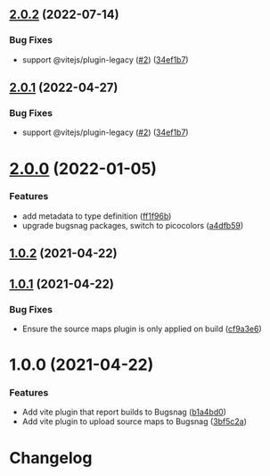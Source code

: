 ## [2.0.2](https://github.com/ElMassimo/vite-plugin-bugsnag/compare/v2.0.0...v2.0.2) (2022-07-14)


### Bug Fixes

* support @vitejs/plugin-legacy ([#2](https://github.com/ElMassimo/vite-plugin-bugsnag/issues/2)) ([34ef1b7](https://github.com/ElMassimo/vite-plugin-bugsnag/commit/34ef1b7115abe19bf2fd6006fe4a3b6d40dbf50e))



## [2.0.1](https://github.com/ElMassimo/vite-plugin-bugsnag/compare/v2.0.0...v2.0.1) (2022-04-27)


### Bug Fixes

* support @vitejs/plugin-legacy ([#2](https://github.com/ElMassimo/vite-plugin-bugsnag/issues/2)) ([34ef1b7](https://github.com/ElMassimo/vite-plugin-bugsnag/commit/34ef1b7115abe19bf2fd6006fe4a3b6d40dbf50e))



# [2.0.0](https://github.com/ElMassimo/vite-plugin-bugsnag/compare/v1.0.2...v2.0.0) (2022-01-05)


### Features

* add metadata to type definition ([ff1f96b](https://github.com/ElMassimo/vite-plugin-bugsnag/commit/ff1f96bdbe2da70e345e06aeb994bbfe6062dd5b))
* upgrade bugsnag packages, switch to picocolors ([a4dfb59](https://github.com/ElMassimo/vite-plugin-bugsnag/commit/a4dfb5915a8301a42452b26e3bcdf2336be7e103))



## [1.0.2](https://github.com/ElMassimo/vite-plugin-bugsnag/compare/v1.0.1...v1.0.2) (2021-04-22)



## [1.0.1](https://github.com/ElMassimo/vite-plugin-bugsnag/compare/v1.0.0...v1.0.1) (2021-04-22)


### Bug Fixes

* Ensure the source maps plugin is only applied on build ([cf9a3e6](https://github.com/ElMassimo/vite-plugin-bugsnag/commit/cf9a3e639e10aca3f9b75f1a393e756dad046eaa))



# 1.0.0 (2021-04-22)


### Features

* Add vite plugin that report builds to Bugsnag ([b1a4bd0](https://github.com/ElMassimo/vite-plugin-bugsnag/commit/b1a4bd0986891690a7e0bd682b63606af2727633))
* Add vite plugin to upload source maps to Bugsnag ([3bf5c2a](https://github.com/ElMassimo/vite-plugin-bugsnag/commit/3bf5c2ad27cf8c302ab1c218fb1411f223e8428c))



# Changelog
